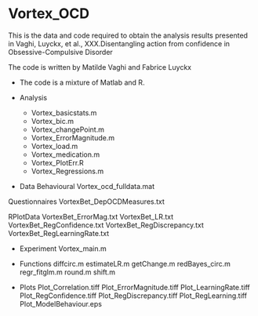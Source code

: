 # Vortex_OCD

This is the data and code required to obtain the analysis results presented in Vaghi, Luyckx, et al., XXX.Disentangling action from confidence in Obsessive-Compulsive Disorder

The code is written by Matilde Vaghi and Fabrice Luyckx

- The code is a mixture of Matlab and R. 

- Analysis
  	- Vortex_basicstats.m
 	- Vortex_bic.m
 	- Vortex_changePoint.m 
  	- Vortex_ErrorMagnitude.m
  	- Vortex_load.m
  	- Vortex_medication.m 
 	- Vortex_PlotErr.R
 	- Vortex_Regressions.m 

- Data 
  Behavioural 
  	Vortex_ocd_fulldata.mat 

 Questionnaires
	VortexBet_DepOCDMeasures.txt 

 RPlotData
	VortexBet_ErrorMag.txt
	VortexBet_LR.txt
	VortexBet_RegConfidence.txt
	VortexBet_RegDiscrepancy.txt
	VortexBet_RegLearningRate.txt
  
- Experiment
	Vortex_main.m 

- Functions 
	diffcirc.m
	estimateLR.m
	getChange.m 
	redBayes_circ.m
	regr_fitglm.m
	round.m
	shift.m

- Plots
	Plot_Correlation.tiff
	Plot_ErrorMagnitude.tiff
	Plot_LearningRate.tiff
	Plot_RegConfidence.tiff
	Plot_RegDiscrepancy.tiff
	Plot_RegLearning.tiff
	Plot_ModelBehaviour.eps
